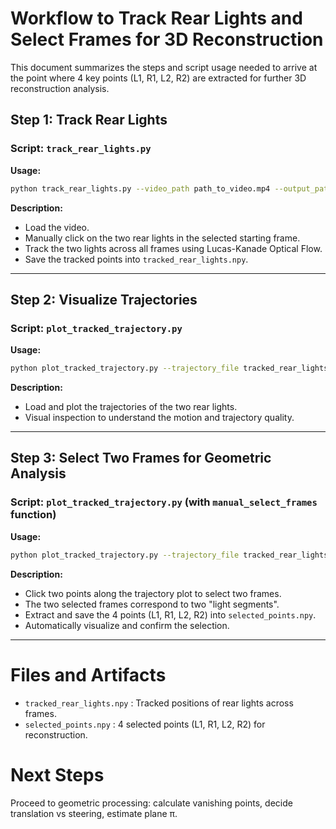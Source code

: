 # Workflow to Track Rear Lights and Select Frames for 3D Reconstruction

This document summarizes the steps and script usage needed to arrive at the point where 4 key points (L1, R1, L2, R2) are extracted for further 3D reconstruction analysis.

## Step 1: Track Rear Lights

### Script: `track_rear_lights.py`

**Usage:**
```bash
python track_rear_lights.py --video_path path_to_video.mp4 --output_path tracked_rear_lights.npy --start_frame 0 --display True
```

**Description:**
- Load the video.
- Manually click on the two rear lights in the selected starting frame.
- Track the two lights across all frames using Lucas-Kanade Optical Flow.
- Save the tracked points into `tracked_rear_lights.npy`.

---

## Step 2: Visualize Trajectories

### Script: `plot_tracked_trajectory.py`

**Usage:**
```bash
python plot_tracked_trajectory.py --trajectory_file tracked_rear_lights.npy
```

**Description:**
- Load and plot the trajectories of the two rear lights.
- Visual inspection to understand the motion and trajectory quality.

---

## Step 3: Select Two Frames for Geometric Analysis

### Script: `plot_tracked_trajectory.py` (with `manual_select_frames` function)

**Usage:**
```bash
python plot_tracked_trajectory.py --trajectory_file tracked_rear_lights.npy --output_file selected_points.npy
```

**Description:**
- Click two points along the trajectory plot to select two frames.
- The two selected frames correspond to two "light segments".
- Extract and save the 4 points (L1, R1, L2, R2) into `selected_points.npy`.
- Automatically visualize and confirm the selection.

---

# Files and Artifacts

- `tracked_rear_lights.npy` : Tracked positions of rear lights across frames.
- `selected_points.npy` : 4 selected points (L1, R1, L2, R2) for reconstruction.

# Next Steps

Proceed to geometric processing: calculate vanishing points, decide translation vs steering, estimate plane π.

